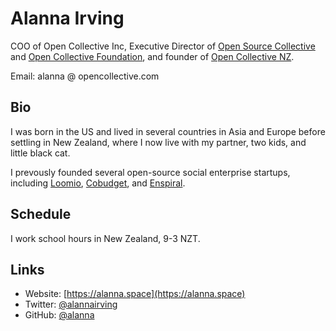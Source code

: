 Alanna Irving
=================

COO of Open Collective Inc, Executive Director of [Open Source Collective](https://oscollective.org) and [Open Collective Foundation](https://opencollective.foundation), and founder of [Open Collective NZ](https://opencollective.nz).

Email: alanna @ opencollective.com

Bio
---

I was born in the US and lived in several countries in Asia and Europe before settling in New Zealand, where I now live with my partner, two kids, and little black cat.

I prevously founded several open-source social enterprise startups, including [Loomio](https://loomio.org), [Cobudget](https://cobudget.co), and [Enspiral](https://enspiral.com).


Schedule
--------

I work school hours in New Zealand, 9-3 NZT.


Links
-----
- Website: [https://alanna.space](https://alanna.space)
- Twitter: [@alannairving](https://twitter.com/alannairving)
- GitHub: [@alanna](https://github.com/alanna)

